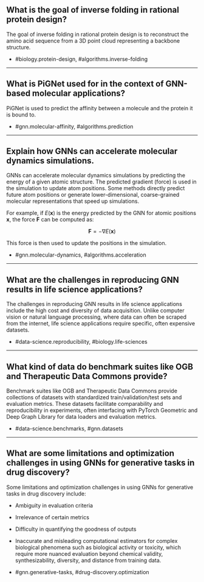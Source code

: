 ## What is the goal of inverse folding in rational protein design?

The goal of inverse folding in rational protein design is to reconstruct the amino acid sequence from a 3D point cloud representing a backbone structure.

- #biology.protein-design, #algorithms.inverse-folding

---

## What is PiGNet used for in the context of GNN-based molecular applications?

PiGNet is used to predict the affinity between a molecule and the protein it is bound to.

- #gnn.molecular-affinity, #algorithms.prediction

---

## Explain how GNNs can accelerate molecular dynamics simulations.

GNNs can accelerate molecular dynamics simulations by predicting the energy of a given atomic structure. The predicted gradient (force) is used in the simulation to update atom positions. Some methods directly predict future atom positions or generate lower-dimensional, coarse-grained molecular representations that speed up simulations.

For example, if $E(\mathbf{x})$ is the energy predicted by the GNN for atomic positions $\mathbf{x}$, the force $\mathbf{F}$ can be computed as:

$$
\mathbf{F} = -\nabla E(\mathbf{x})
$$

This force is then used to update the positions in the simulation.

- #gnn.molecular-dynamics, #algorithms.acceleration

---

## What are the challenges in reproducing GNN results in life science applications?

The challenges in reproducing GNN results in life science applications include the high cost and diversity of data acquisition. Unlike computer vision or natural language processing, where data can often be scraped from the internet, life science applications require specific, often expensive datasets.

- #data-science.reproducibility, #biology.life-sciences

---

## What kind of data do benchmark suites like OGB and Therapeutic Data Commons provide?

Benchmark suites like OGB and Therapeutic Data Commons provide collections of datasets with standardized train/validation/test sets and evaluation metrics. These datasets facilitate comparability and reproducibility in experiments, often interfacing with PyTorch Geometric and Deep Graph Library for data loaders and evaluation metrics.

- #data-science.benchmarks, #gnn.datasets

---

## What are some limitations and optimization challenges in using GNNs for generative tasks in drug discovery?

Some limitations and optimization challenges in using GNNs for generative tasks in drug discovery include:
- Ambiguity in evaluation criteria 
- Irrelevance of certain metrics 
- Difficulty in quantifying the goodness of outputs
- Inaccurate and misleading computational estimators for complex biological phenomena such as biological activity or toxicity, which require more nuanced evaluation beyond chemical validity, synthesizability, diversity, and distance from training data.

- #gnn.generative-tasks, #drug-discovery.optimization